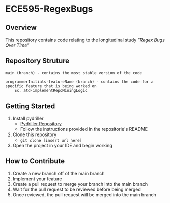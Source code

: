 # ECE595-RegexBugs

## Overview 
This repository contains code relating to the longitudinal study *"Regex Bugs Over Time"*


## Repository Struture
```
main (branch) - contains the most stable version of the code

programmerInitials-featureName (branch) - contains the code for a specific feature that is being worked on
    Ex. atd-implementRepoMiningLogic
```

## Getting Started
1. Install pydriller
    - [Pydriller Repository](https://github.com/ishepard/pydriller)
    - Follow the instructions provided in the repositorie's README
2. Clone this repository
    - `git clone [insert url here]`
3. Open the project in your IDE and begin working


## How to Contribute
1. Create a new branch off of the main branch
2. Implement your feature
3. Create a pull request to merge your branch into the main branch
4. Wait for the pull request to be reviewed before being merged
5. Once reviewed, the pull request will be merged into the main branch
